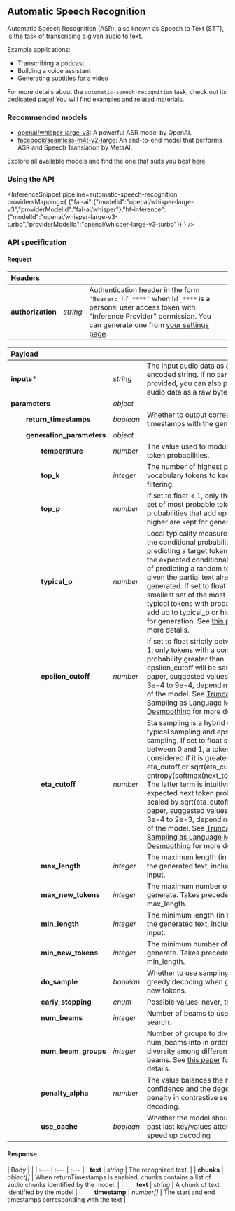 <!---
This markdown file has been generated from a script. Please do not edit it directly.
For more details, check out:
- the `generate.ts` script: https://github.com/huggingface/hub-docs/blob/main/scripts/inference-providers/scripts/generate.ts
- the task template defining the sections in the page: https://github.com/huggingface/hub-docs/tree/main/scripts/inference-providers/templates/task/automatic-speech-recognition.handlebars
- the input jsonschema specifications used to generate the input markdown table: https://github.com/huggingface/huggingface.js/blob/main/packages/tasks/src/tasks/automatic-speech-recognition/spec/input.json
- the output jsonschema specifications used to generate the output markdown table: https://github.com/huggingface/huggingface.js/blob/main/packages/tasks/src/tasks/automatic-speech-recognition/spec/output.json
- the snippets used to generate the example:
  - curl: https://github.com/huggingface/huggingface.js/blob/main/packages/tasks/src/snippets/curl.ts
  - python: https://github.com/huggingface/huggingface.js/blob/main/packages/tasks/src/snippets/python.ts
  - javascript: https://github.com/huggingface/huggingface.js/blob/main/packages/tasks/src/snippets/js.ts
- the "tasks" content for recommended models: https://huggingface.co/api/tasks
--->

## Automatic Speech Recognition

Automatic Speech Recognition (ASR), also known as Speech to Text (STT), is the task of transcribing a given audio to text.

Example applications:
* Transcribing a podcast
* Building a voice assistant
* Generating subtitles for a video

<Tip>

For more details about the `automatic-speech-recognition` task, check out its [dedicated page](https://huggingface.co/tasks/automatic-speech-recognition)! You will find examples and related materials.

</Tip>

### Recommended models

- [openai/whisper-large-v3](https://huggingface.co/openai/whisper-large-v3): A powerful ASR model by OpenAI.
- [facebook/seamless-m4t-v2-large](https://huggingface.co/facebook/seamless-m4t-v2-large): An end-to-end model that performs ASR and Speech Translation by MetaAI.

Explore all available models and find the one that suits you best [here](https://huggingface.co/models?inference=warm&pipeline_tag=automatic-speech-recognition&sort=trending).

### Using the API


<InferenceSnippet
    pipeline=automatic-speech-recognition
    providersMapping={ {"fal-ai":{"modelId":"openai/whisper-large-v3","providerModelId":"fal-ai/whisper"},"hf-inference":{"modelId":"openai/whisper-large-v3-turbo","providerModelId":"openai/whisper-large-v3-turbo"}} }
/>



### API specification

#### Request

| Headers |   |    |
| :--- | :--- | :--- |
| **authorization** | _string_ | Authentication header in the form `'Bearer: hf_****'` when `hf_****` is a personal user access token with "Inference Provider" permission. You can generate one from [your settings page](https://huggingface.co/settings/tokens/new?ownUserPermissions=inference.serverless.write&tokenType=fineGrained). |


| Payload |  |  |
| :--- | :--- | :--- |
| **inputs*** | _string_ | The input audio data as a base64-encoded string. If no `parameters` are provided, you can also provide the audio data as a raw bytes payload. |
| **parameters** | _object_ |  |
| **&nbsp;&nbsp;&nbsp;&nbsp;&nbsp;&nbsp;&nbsp;&nbsp;return_timestamps** | _boolean_ | Whether to output corresponding timestamps with the generated text |
| **&nbsp;&nbsp;&nbsp;&nbsp;&nbsp;&nbsp;&nbsp;&nbsp;generation_parameters** | _object_ |  |
| **&nbsp;&nbsp;&nbsp;&nbsp;&nbsp;&nbsp;&nbsp;&nbsp;&nbsp;&nbsp;&nbsp;&nbsp;&nbsp;&nbsp;&nbsp;&nbsp;temperature** | _number_ | The value used to modulate the next token probabilities. |
| **&nbsp;&nbsp;&nbsp;&nbsp;&nbsp;&nbsp;&nbsp;&nbsp;&nbsp;&nbsp;&nbsp;&nbsp;&nbsp;&nbsp;&nbsp;&nbsp;top_k** | _integer_ | The number of highest probability vocabulary tokens to keep for top-k-filtering. |
| **&nbsp;&nbsp;&nbsp;&nbsp;&nbsp;&nbsp;&nbsp;&nbsp;&nbsp;&nbsp;&nbsp;&nbsp;&nbsp;&nbsp;&nbsp;&nbsp;top_p** | _number_ | If set to float < 1, only the smallest set of most probable tokens with probabilities that add up to top_p or higher are kept for generation. |
| **&nbsp;&nbsp;&nbsp;&nbsp;&nbsp;&nbsp;&nbsp;&nbsp;&nbsp;&nbsp;&nbsp;&nbsp;&nbsp;&nbsp;&nbsp;&nbsp;typical_p** | _number_ |  Local typicality measures how similar the conditional probability of predicting a target token next is to the expected conditional probability of predicting a random token next, given the partial text already generated. If set to float < 1, the smallest set of the most locally typical tokens with probabilities that add up to typical_p or higher are kept for generation. See [this paper](https://hf.co/papers/2202.00666) for more details. |
| **&nbsp;&nbsp;&nbsp;&nbsp;&nbsp;&nbsp;&nbsp;&nbsp;&nbsp;&nbsp;&nbsp;&nbsp;&nbsp;&nbsp;&nbsp;&nbsp;epsilon_cutoff** | _number_ | If set to float strictly between 0 and 1, only tokens with a conditional probability greater than epsilon_cutoff will be sampled. In the paper, suggested values range from 3e-4 to 9e-4, depending on the size of the model. See [Truncation Sampling as Language Model Desmoothing](https://hf.co/papers/2210.15191) for more details. |
| **&nbsp;&nbsp;&nbsp;&nbsp;&nbsp;&nbsp;&nbsp;&nbsp;&nbsp;&nbsp;&nbsp;&nbsp;&nbsp;&nbsp;&nbsp;&nbsp;eta_cutoff** | _number_ | Eta sampling is a hybrid of locally typical sampling and epsilon sampling. If set to float strictly between 0 and 1, a token is only considered if it is greater than either eta_cutoff or sqrt(eta_cutoff) * exp(-entropy(softmax(next_token_logits))). The latter term is intuitively the expected next token probability, scaled by sqrt(eta_cutoff). In the paper, suggested values range from 3e-4 to 2e-3, depending on the size of the model. See [Truncation Sampling as Language Model Desmoothing](https://hf.co/papers/2210.15191) for more details. |
| **&nbsp;&nbsp;&nbsp;&nbsp;&nbsp;&nbsp;&nbsp;&nbsp;&nbsp;&nbsp;&nbsp;&nbsp;&nbsp;&nbsp;&nbsp;&nbsp;max_length** | _integer_ | The maximum length (in tokens) of the generated text, including the input. |
| **&nbsp;&nbsp;&nbsp;&nbsp;&nbsp;&nbsp;&nbsp;&nbsp;&nbsp;&nbsp;&nbsp;&nbsp;&nbsp;&nbsp;&nbsp;&nbsp;max_new_tokens** | _integer_ | The maximum number of tokens to generate. Takes precedence over max_length. |
| **&nbsp;&nbsp;&nbsp;&nbsp;&nbsp;&nbsp;&nbsp;&nbsp;&nbsp;&nbsp;&nbsp;&nbsp;&nbsp;&nbsp;&nbsp;&nbsp;min_length** | _integer_ | The minimum length (in tokens) of the generated text, including the input. |
| **&nbsp;&nbsp;&nbsp;&nbsp;&nbsp;&nbsp;&nbsp;&nbsp;&nbsp;&nbsp;&nbsp;&nbsp;&nbsp;&nbsp;&nbsp;&nbsp;min_new_tokens** | _integer_ | The minimum number of tokens to generate. Takes precedence over min_length. |
| **&nbsp;&nbsp;&nbsp;&nbsp;&nbsp;&nbsp;&nbsp;&nbsp;&nbsp;&nbsp;&nbsp;&nbsp;&nbsp;&nbsp;&nbsp;&nbsp;do_sample** | _boolean_ | Whether to use sampling instead of greedy decoding when generating new tokens. |
| **&nbsp;&nbsp;&nbsp;&nbsp;&nbsp;&nbsp;&nbsp;&nbsp;&nbsp;&nbsp;&nbsp;&nbsp;&nbsp;&nbsp;&nbsp;&nbsp;early_stopping** | _enum_ | Possible values: never, true, false. |
| **&nbsp;&nbsp;&nbsp;&nbsp;&nbsp;&nbsp;&nbsp;&nbsp;&nbsp;&nbsp;&nbsp;&nbsp;&nbsp;&nbsp;&nbsp;&nbsp;num_beams** | _integer_ | Number of beams to use for beam search. |
| **&nbsp;&nbsp;&nbsp;&nbsp;&nbsp;&nbsp;&nbsp;&nbsp;&nbsp;&nbsp;&nbsp;&nbsp;&nbsp;&nbsp;&nbsp;&nbsp;num_beam_groups** | _integer_ | Number of groups to divide num_beams into in order to ensure diversity among different groups of beams. See [this paper](https://hf.co/papers/1610.02424) for more details. |
| **&nbsp;&nbsp;&nbsp;&nbsp;&nbsp;&nbsp;&nbsp;&nbsp;&nbsp;&nbsp;&nbsp;&nbsp;&nbsp;&nbsp;&nbsp;&nbsp;penalty_alpha** | _number_ | The value balances the model confidence and the degeneration penalty in contrastive search decoding. |
| **&nbsp;&nbsp;&nbsp;&nbsp;&nbsp;&nbsp;&nbsp;&nbsp;&nbsp;&nbsp;&nbsp;&nbsp;&nbsp;&nbsp;&nbsp;&nbsp;use_cache** | _boolean_ | Whether the model should use the past last key/values attentions to speed up decoding |


#### Response

| Body |  |
| :--- | :--- | :--- |
| **text** | _string_ | The recognized text. |
| **chunks** | _object[]_ | When returnTimestamps is enabled, chunks contains a list of audio chunks identified by the model. |
| **&nbsp;&nbsp;&nbsp;&nbsp;&nbsp;&nbsp;&nbsp;&nbsp;text** | _string_ | A chunk of text identified by the model |
| **&nbsp;&nbsp;&nbsp;&nbsp;&nbsp;&nbsp;&nbsp;&nbsp;timestamp** | _number[]_ | The start and end timestamps corresponding with the text |

